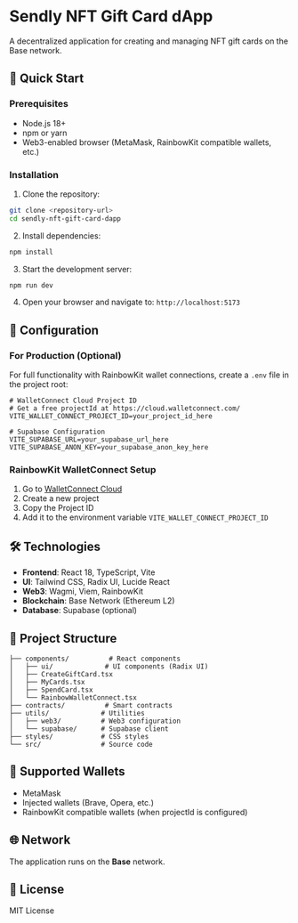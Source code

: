 # Sendly NFT Gift Card dApp

A decentralized application for creating and managing NFT gift cards on the Base network.

## 🚀 Quick Start

### Prerequisites

- Node.js 18+ 
- npm or yarn
- Web3-enabled browser (MetaMask, RainbowKit compatible wallets, etc.)

### Installation

1. Clone the repository:
```bash
git clone <repository-url>
cd sendly-nft-gift-card-dapp
```

2. Install dependencies:
```bash
npm install
```

3. Start the development server:
```bash
npm run dev
```

4. Open your browser and navigate to: `http://localhost:5173`

## 🔧 Configuration

### For Production (Optional)

For full functionality with RainbowKit wallet connections, create a `.env` file in the project root:

```env
# WalletConnect Cloud Project ID
# Get a free projectId at https://cloud.walletconnect.com/
VITE_WALLET_CONNECT_PROJECT_ID=your_project_id_here

# Supabase Configuration
VITE_SUPABASE_URL=your_supabase_url_here
VITE_SUPABASE_ANON_KEY=your_supabase_anon_key_here
```

### RainbowKit WalletConnect Setup

1. Go to [WalletConnect Cloud](https://cloud.walletconnect.com/)
2. Create a new project
3. Copy the Project ID
4. Add it to the environment variable `VITE_WALLET_CONNECT_PROJECT_ID`

## 🛠️ Technologies

- **Frontend**: React 18, TypeScript, Vite
- **UI**: Tailwind CSS, Radix UI, Lucide React
- **Web3**: Wagmi, Viem, RainbowKit
- **Blockchain**: Base Network (Ethereum L2)
- **Database**: Supabase (optional)

## 📁 Project Structure

```
├── components/          # React components
│   ├── ui/             # UI components (Radix UI)
│   ├── CreateGiftCard.tsx
│   ├── MyCards.tsx
│   ├── SpendCard.tsx
│   └── RainbowWalletConnect.tsx
├── contracts/          # Smart contracts
├── utils/             # Utilities
│   ├── web3/          # Web3 configuration
│   └── supabase/      # Supabase client
├── styles/            # CSS styles
└── src/               # Source code
```

## 🔗 Supported Wallets

- MetaMask
- Injected wallets (Brave, Opera, etc.)
- RainbowKit compatible wallets (when projectId is configured)

## 🌐 Network

The application runs on the **Base** network.

## 📝 License

MIT License